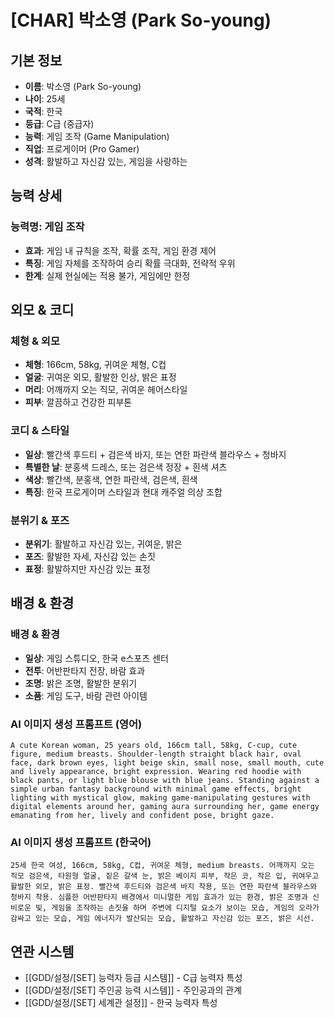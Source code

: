 # [CHAR] 박소영 (Park So-young)

## 기본 정보
- **이름**: 박소영 (Park So-young)
- **나이**: 25세
- **국적**: 한국
- **등급**: C급 (중급자)
- **능력**: 게임 조작 (Game Manipulation)
- **직업**: 프로게이머 (Pro Gamer)
- **성격**: 활발하고 자신감 있는, 게임을 사랑하는

## 능력 상세
### 능력명: 게임 조작
- **효과**: 게임 내 규칙을 조작, 확률 조작, 게임 환경 제어
- **특징**: 게임 자체를 조작하여 승리 확률 극대화, 전략적 우위
- **한계**: 실제 현실에는 적용 불가, 게임에만 한정

## 외모 & 코디
### 체형 & 외모
- **체형**: 166cm, 58kg, 귀여운 체형, C컵
- **얼굴**: 귀여운 외모, 활발한 인상, 밝은 표정
- **머리**: 어깨까지 오는 직모, 귀여운 헤어스타일
- **피부**: 깔끔하고 건강한 피부톤

### 코디 & 스타일
- **일상**: 빨간색 후드티 + 검은색 바지, 또는 연한 파란색 블라우스 + 청바지
- **특별한 날**: 분홍색 드레스, 또는 검은색 정장 + 흰색 셔츠
- **색상**: 빨간색, 분홍색, 연한 파란색, 검은색, 흰색
- **특징**: 한국 프로게이머 스타일과 현대 캐주얼 의상 조합

### 분위기 & 포즈
- **분위기**: 활발하고 자신감 있는, 귀여운, 밝은
- **포즈**: 활발한 자세, 자신감 있는 손짓
- **표정**: 활발하지만 자신감 있는 표정

## 배경 & 환경
### 배경 & 환경
- **일상**: 게임 스튜디오, 한국 e스포츠 센터
- **전투**: 어반판타지 전장, 바람 효과
- **조명**: 밝은 조명, 활발한 분위기
- **소품**: 게임 도구, 바람 관련 아이템

### AI 이미지 생성 프롬프트 (영어)
```
A cute Korean woman, 25 years old, 166cm tall, 58kg, C-cup, cute figure, medium breasts. Shoulder-length straight black hair, oval face, dark brown eyes, light beige skin, small nose, small mouth, cute and lively appearance, bright expression. Wearing red hoodie with black pants, or light blue blouse with blue jeans. Standing against a simple urban fantasy background with minimal game effects, bright lighting with mystical glow, making game-manipulating gestures with digital elements around her, gaming aura surrounding her, game energy emanating from her, lively and confident pose, bright gaze.
```

### AI 이미지 생성 프롬프트 (한국어)
```
25세 한국 여성, 166cm, 58kg, C컵, 귀여운 체형, medium breasts. 어깨까지 오는 직모 검은색, 타원형 얼굴, 짙은 갈색 눈, 밝은 베이지 피부, 작은 코, 작은 입, 귀여우고 활발한 외모, 밝은 표정. 빨간색 후드티와 검은색 바지 착용, 또는 연한 파란색 블라우스와 청바지 착용. 심플한 어반판타지 배경에서 미니멀한 게임 효과가 있는 환경, 밝은 조명과 신비로운 빛, 게임을 조작하는 손짓을 하며 주변에 디지털 요소가 보이는 모습, 게임의 오라가 감싸고 있는 모습, 게임 에너지가 발산되는 모습, 활발하고 자신감 있는 포즈, 밝은 시선.
```

## 연관 시스템
- [[GDD/설정/[SET] 능력자 등급 시스템]] - C급 능력자 특성
- [[GDD/설정/[SET] 주인공 능력 시스템]] - 주인공과의 관계
- [[GDD/설정/[SET] 세계관 설정]] - 한국 능력자 특성
